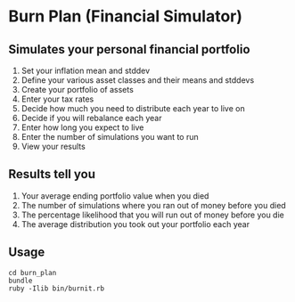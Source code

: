 Burn Plan (Financial Simulator)
=========
Simulates your personal financial portfolio
---------
1. Set your inflation mean and stddev
2. Define your various asset classes and their means and stddevs
3. Create your portfolio of assets
4. Enter your tax rates
5. Decide how much you need to distribute each year to live on
6. Decide if you will rebalance each year
7. Enter how long you expect to live
8. Enter the number of simulations you want to run
9. View your results

Results tell you
---------
1. Your average ending portfolio value when you died
2. The number of simulations where you ran out of money before you died
3. The percentage likelihood that you will run out of money before you die
4. The average distribution you took out your portfolio each year

Usage
---------
    cd burn_plan
    bundle
    ruby -Ilib bin/burnit.rb

